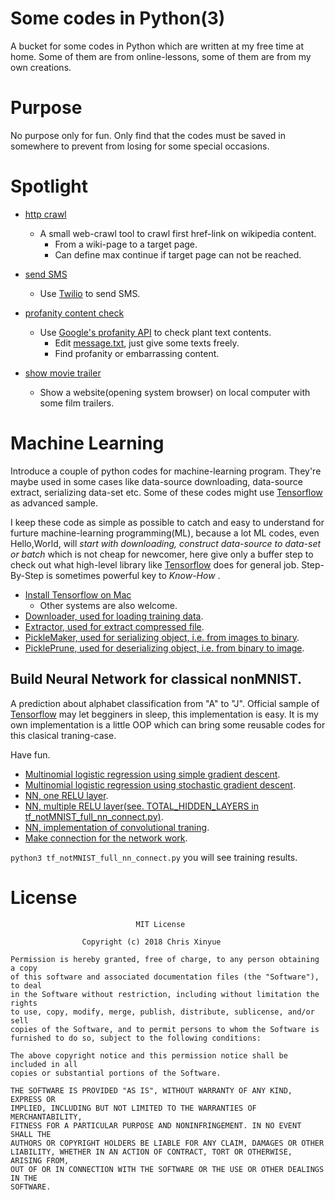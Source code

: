 Some codes in Python(3)
===
A bucket for some codes in Python which are written at my free time at home. 
Some of them are from online-lessons, some of them are from my own creations.

# Purpose
No purpose only for fun. Only find that the codes must be saved in somewhere to 
prevent from losing for some special occasions.

# Spotlight

- [http crawl](https://github.com/XinyueZ/some-python-codes/tree/master/advanced_python/http_crawl)
	- A small web-crawl tool to crawl first href-link on wikipedia content. 
		- From a wiki-page to a target page.
		- Can define max continue if target page can not be reached.
- [send SMS](https://github.com/XinyueZ/some-python-codes/tree/master/advanced_python/send_message)
	- Use [Twilio](https://www.twilio.com/) to send SMS.

- [profanity content check](https://github.com/XinyueZ/some-python-codes/tree/master/advanced_python/profanity_check)
	- Use [Google's profanity API](http://www.wdylike.appspot.com/?q=some_content) to check plant text contents.
		- Edit [message.txt](https://github.com/XinyueZ/some-python-codes/blob/master/advanced_python/profanity_check/message.txt), just give some texts freely.
		- Find profanity or embarrassing content.
- [show movie trailer](https://github.com/XinyueZ/some-python-codes/tree/master/advanced_python/movie_trailer_website)
	- Show a website(opening system browser) on local computer with some film trailers.

# Machine Learning

Introduce a couple of python codes for machine-learning program. They're maybe used in some cases like data-source downloading,  data-source extract, serializing data-set etc. Some of these codes might use [Tensorflow](https://www.tensorflow.org/) as advanced sample.

I keep these code as simple as possible to catch and easy to understand for furture machine-learning programming(ML), because a lot ML codes, even Hello,World, will *start with downloading, construct data-source to data-set or batch* which is not cheap for newcomer, here give only a buffer step to check out what high-level library like [Tensorflow](https://www.tensorflow.org/) does for general job. Step-By-Step is sometimes powerful key to *Know-How* .

- [Install Tensorflow on Mac](https://www.tensorflow.org/install/install_mac)
	- Other systems are also welcome.
- [Downloader, used for loading training data](https://github.com/XinyueZ/some-python-codes/tree/master/machine_learning/downloader.py).
- [Extractor, used for extract compressed file](https://github.com/XinyueZ/some-python-codes/tree/master/machine_learning/extractor.py).
- [PickleMaker, used for serializing object, i.e. from images to binary](https://github.com/XinyueZ/some-python-codes/tree/master/machine_learning/pickle_maker.py).
- [PicklePrune, used for deserializing object, i.e. from binary to image](https://github.com/XinyueZ/some-python-codes/tree/master/machine_learning/pickle_prune.py).


## Build Neural Network for classical nonMNIST.
A prediction about alphabet classification from "A" to "J". Official sample of [Tensorflow](https://www.tensorflow.org/) may let begginers in sleep, this implementation is easy. It is my own implementation is a little OOP which can bring some reusable codes for this clasical traning-case. 

Have fun.

- [Multinomial logistic regression using simple gradient descent](https://github.com/XinyueZ/some-python-codes/tree/master/machine_learning/tf_notMNIST_Training_Gradient_Descent.py).
- [Multinomial logistic regression using stochastic gradient descent](https://github.com/XinyueZ/some-python-codes/tree/master/machine_learning/tf_notMNIST_Training_Stochastic_Gradient_Descent.py).
- [NN, one RELU layer](https://github.com/XinyueZ/some-python-codes/tree/master/machine_learning/tf_notMNIST_Training_Relu_Layer_Gradient_Descent).
- [NN, multiple RELU layer(see. TOTAL_HIDDEN_LAYERS in tf_notMNIST_full_nn_connect.py)](https://github.com/XinyueZ/some-python-codes/tree/master/machine_learning/tf_notMNIST_Training_Multi_Relu_Layer_Gradient_Descent.py).
- [NN, implementation of convolutional traning](https://github.com/XinyueZ/some-python-codes/tree/master/machine_learning/machine_learning/tf_notMNIST_Training_Convolutional_Layer.py).
- [Make connection for the network work](https://github.com/XinyueZ/some-python-codes/tree/master/machine_learning/tf_notMNIST_full_nn_connect.py).

```python3 tf_notMNIST_full_nn_connect.py``` you will see training results.


# License

```
							MIT License

                Copyright (c) 2018 Chris Xinyue 

Permission is hereby granted, free of charge, to any person obtaining a copy
of this software and associated documentation files (the "Software"), to deal
in the Software without restriction, including without limitation the rights
to use, copy, modify, merge, publish, distribute, sublicense, and/or sell
copies of the Software, and to permit persons to whom the Software is
furnished to do so, subject to the following conditions:

The above copyright notice and this permission notice shall be included in all
copies or substantial portions of the Software.

THE SOFTWARE IS PROVIDED "AS IS", WITHOUT WARRANTY OF ANY KIND, EXPRESS OR
IMPLIED, INCLUDING BUT NOT LIMITED TO THE WARRANTIES OF MERCHANTABILITY,
FITNESS FOR A PARTICULAR PURPOSE AND NONINFRINGEMENT. IN NO EVENT SHALL THE
AUTHORS OR COPYRIGHT HOLDERS BE LIABLE FOR ANY CLAIM, DAMAGES OR OTHER
LIABILITY, WHETHER IN AN ACTION OF CONTRACT, TORT OR OTHERWISE, ARISING FROM,
OUT OF OR IN CONNECTION WITH THE SOFTWARE OR THE USE OR OTHER DEALINGS IN THE
SOFTWARE.
```
